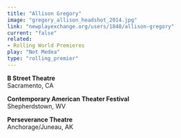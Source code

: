 ```yaml
---
title: "Allison Gregory"
image: "gregory_allison_headshot_2014.jpg"
link: "newplayexchange.org/users/1848/allison-gregory"
current: "false"
related:
- Rolling World Premieres
play: "Not Medea"
type: "rolling_premier"
---
```


**B Street Theatre**\
Sacramento, CA

**Contemporary American Theater Festival**\
Shepherdstown, WV

**Perseverance Theatre**\
Anchorage/Juneau, AK

